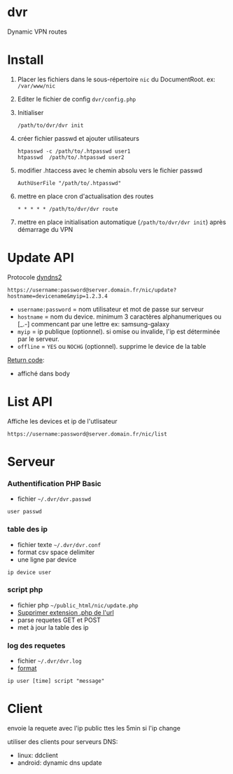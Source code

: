 dvr
==========
Dynamic VPN routes

Install
========
1. Placer les fichiers dans le sous-répertoire `nic` du DocumentRoot.
    ex: `/var/www/nic`

2. Editer le fichier de config `dvr/config.php`

3. Initialiser
	
	```
	/path/to/dvr/dvr init
	```

4. créer fichier passwd et ajouter utilisateurs

	```
	htpasswd -c /path/to/.htpasswd user1
	htpasswd  /path/to/.htpasswd user2
	```

5. modifier .htaccess avec le chemin absolu vers le fichier passwd
	
	```
	AuthUserFile "/path/to/.htpasswd"

	```

6. mettre en place cron d'actualisation des routes

	```
	* * * * * /path/to/dvr/dvr route
	```

7. mettre en place initialisation automatique (`/path/to/dvr/dvr init`) après démarrage du VPN

Update API
==============
Protocole [dyndns2](https://help.dyn.com/remote-access-api/perform-update/)

```
https://username:password@server.domain.fr/nic/update?hostname=devicename&myip=1.2.3.4
```
- `username:password` = nom utilisateur et mot de passe sur serveur
- `hostname` = nom du device. minimum 3 caractères alphanumeriques ou [_.-] commencant par une lettre ex: samsung-galaxy
- `myip` = ip publique (optionnel). si omise ou invalide, l'ip est déterminée par le serveur.
- `offline` = `YES` ou `NOCHG` (optionnel). supprime le device de la table

[Return code](https://help.dyn.com/remote-access-api/return-codes/):
- affiché dans body

List API
==============
Affiche les devices et ip de l'utlisateur
```
https://username:password@server.domain.fr/nic/list
```

Serveur
=======

### Authentification PHP Basic
- fichier `~/.dvr/dvr.passwd`
```
user passwd
```

### table des ip
- fichier texte `~/.dvr/dvr.conf`
- format csv space delimiter
- une ligne par device

```
ip device user
```

### script php
- fichier php `~/public_html/nic/update.php`
- [Supprimer extension .php de l'url](https://alexcican.com/post/how-to-remove-php-html-htm-extensions-with-htaccess/)
- parse requetes GET et POST
- met à jour la table des ip

### log des requetes
- fichier `~/.dvr/dvr.log`
- [format](https://en.wikipedia.org/wiki/Common_Log_Format)

```
ip user [time] script "message"
```

Client
=======
envoie la requete avec l'ip public ttes les 5min si l'ip change

utiliser des clients pour serveurs DNS:
- linux: ddclient
- android: dynamic dns update
